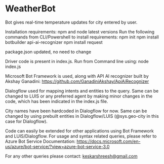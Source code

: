 ﻿# WeatherBot
Bot gives real-time temperature updates for city entered by user.

Installation requirements:
npm and node latest versions
Run the following commands from CLI/Powershell to install requirements:
npm init
npm install botbuilder api-ai-recognizer
npm install request

package.json updated, no need to change

Driver code is present in index.js.
Run from Command line using:
node index.js

Microsoft Bot Framework is used, along with API AI recognizer built by Akshay Ganadini:
https://github.com/GanadiniAkshay/ApiAiRecognizer

Dialogflow used for mapping intents and entities to the query. Same can be changed to LUIS or any preferred agent by making minor changes in the code, which has been indicated in the index.js file. 

City names have been hardcoded in Dialogflow for now. Same can be changed by using prebuilt entities in Dialogflow/LUIS (@sys.geo-city in this case for Dialogflow).

Code can easily be extended for other applications using Bot Framework and LUIS/Dialogflow.
For usage and syntax related queries, please refer to Azure Bot Service Documentation: https://docs.microsoft.com/en-us/azure/bot-service/?view=azure-bot-service-3.0

For any other queries please contact: keskarshreesh@gmail.com
